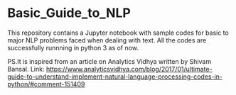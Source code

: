 # Basic_Guide_to_NLP
This repository contains a Jupyter notebook with sample codes for basic to major NLP problems faced when dealing with text.
All the codes are successfully runnning in python 3 as of now.


PS.It is inspired from an article on Analytics Vidhya written by Shivam Bansal. Link: https://www.analyticsvidhya.com/blog/2017/01/ultimate-guide-to-understand-implement-natural-language-processing-codes-in-python/#comment-151409
